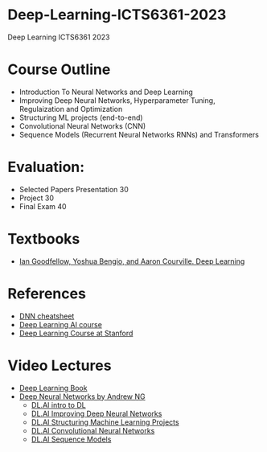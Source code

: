 # Deep-Learning-ICTS6361-2023
Deep Learning ICTS6361 2023

# Course Outline 
* Introduction To Neural Networks and Deep Learning 
* Improving Deep Neural Networks, Hyperparameter Tuning, Regulaization and Optimization
* Structuring ML projects (end-to-end) 
* Convolutional Neural Networks (CNN)
* Sequence Models (Recurrent Neural Networks RNNs) and Transformers 


# Evaluation:
*	Selected Papers Presentation 30
*	Project 30
*	Final Exam 40

# Textbooks
* [Ian Goodfellow, Yoshua Bengio, and Aaron Courville. Deep Learning](https://www.deeplearningbook.org/)


# References 
* [DNN cheatsheet](https://stanford.edu/~shervine/teaching/cs-230/cheatsheet-recurrent-neural-networks)
* [Deep Learning AI course](https://www.deeplearning.ai/courses/deep-learning-specialization/)
* [Deep Learning Course at Stanford](https://cs230.stanford.edu/)
# Video Lectures 
* [Deep Learning Book](https://youtube.com/playlist?list=PLsXu9MHQGs8df5A4PzQGw-kfviylC-R9b)
* [Deep Neural Networks by Andrew NG ](https://youtube.com/playlist?list=PLpFsSf5Dm-pd5d3rjNtIXUHT-v7bdaEIe)
	* [DL.AI intro to DL](https://youtube.com/playlist?list=PLkDaE6sCZn6Ec-XTbcX1uRg2_u4xOEky0)
	* [DL.AI Improving Deep Neural Networks](https://youtube.com/playlist?list=PLkDaE6sCZn6Hn0vK8co82zjQtt3T2Nkqc)
	* [DL.AI Structuring Machine Learning Projects](https://youtube.com/playlist?list=PLkDaE6sCZn6E7jZ9sN_xHwSHOdjUxUW_b)
	* [DL.AI Convolutional Neural Networks](https://youtube.com/playlist?list=PLkDaE6sCZn6Gl29AoE31iwdVwSG-KnDzF)
	* [DL.AI Sequence Models](https://youtube.com/playlist?list=PLkDaE6sCZn6F6wUI9tvS_Gw1vaFAx6rd6)